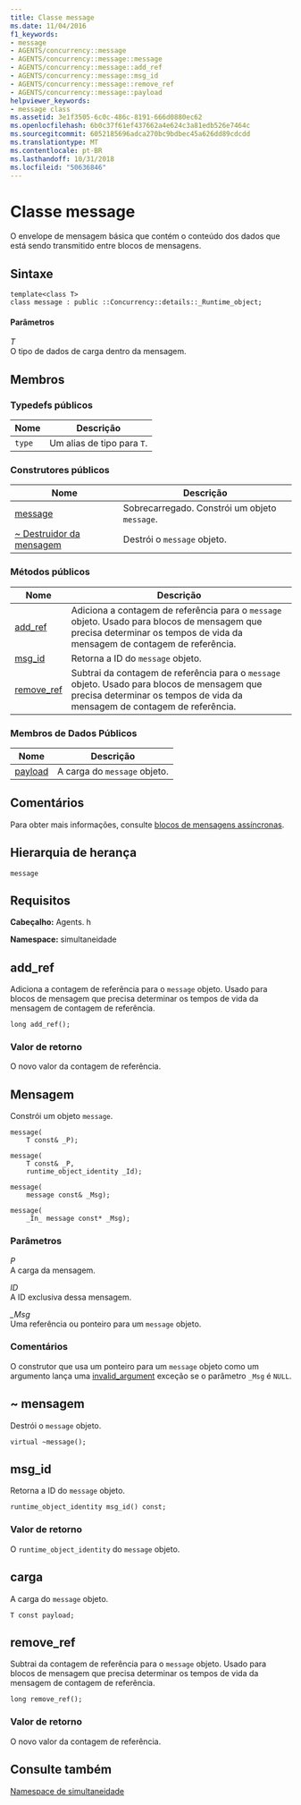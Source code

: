 ```yaml
---
title: Classe message
ms.date: 11/04/2016
f1_keywords:
- message
- AGENTS/concurrency::message
- AGENTS/concurrency::message::message
- AGENTS/concurrency::message::add_ref
- AGENTS/concurrency::message::msg_id
- AGENTS/concurrency::message::remove_ref
- AGENTS/concurrency::message::payload
helpviewer_keywords:
- message class
ms.assetid: 3e1f3505-6c0c-486c-8191-666d0880ec62
ms.openlocfilehash: 6b0c37f61ef437662a4e624c3a81edb526e7464c
ms.sourcegitcommit: 6052185696adca270bc9bdbec45a626dd89cdcdd
ms.translationtype: MT
ms.contentlocale: pt-BR
ms.lasthandoff: 10/31/2018
ms.locfileid: "50636846"
---
```

# <a name="message-class"></a>Classe message

O envelope de mensagem básica que contém o conteúdo dos dados que está sendo transmitido entre blocos de mensagens.

## <a name="syntax"></a>Sintaxe

```
template<class T>
class message : public ::Concurrency::details::_Runtime_object;
```

#### <a name="parameters"></a>Parâmetros

*T*<br/>
O tipo de dados de carga dentro da mensagem.

## <a name="members"></a>Membros

### <a name="public-typedefs"></a>Typedefs públicos

|Nome|Descrição|
|----------|-----------------|
|`type`|Um alias de tipo para `T`.|

### <a name="public-constructors"></a>Construtores públicos

|Nome|Descrição|
|----------|-----------------|
|[message](#ctor)|Sobrecarregado. Constrói um objeto `message`.|
|[~ Destruidor da mensagem](#dtor)|Destrói o `message` objeto.|

### <a name="public-methods"></a>Métodos públicos

|Nome|Descrição|
|----------|-----------------|
|[add_ref](#add_ref)|Adiciona a contagem de referência para o `message` objeto. Usado para blocos de mensagem que precisa determinar os tempos de vida da mensagem de contagem de referência.|
|[msg_id](#msg_id)|Retorna a ID do `message` objeto.|
|[remove_ref](#remove_ref)|Subtrai da contagem de referência para o `message` objeto. Usado para blocos de mensagem que precisa determinar os tempos de vida da mensagem de contagem de referência.|

### <a name="public-data-members"></a>Membros de Dados Públicos

|Nome|Descrição|
|----------|-----------------|
|[payload](#payload)|A carga do `message` objeto.|

## <a name="remarks"></a>Comentários

Para obter mais informações, consulte [blocos de mensagens assíncronas](../../../parallel/concrt/asynchronous-message-blocks.md).

## <a name="inheritance-hierarchy"></a>Hierarquia de herança

`message`

## <a name="requirements"></a>Requisitos

**Cabeçalho:** Agents. h

**Namespace:** simultaneidade

##  <a name="add_ref"></a> add_ref

Adiciona a contagem de referência para o `message` objeto. Usado para blocos de mensagem que precisa determinar os tempos de vida da mensagem de contagem de referência.

```
long add_ref();
```

### <a name="return-value"></a>Valor de retorno

O novo valor da contagem de referência.

##  <a name="ctor"></a> Mensagem

Constrói um objeto `message`.

```
message(
    T const& _P);

message(
    T const& _P,
    runtime_object_identity _Id);

message(
    message const& _Msg);

message(
    _In_ message const* _Msg);
```

### <a name="parameters"></a>Parâmetros

*P*<br/>
A carga da mensagem.

*ID*<br/>
A ID exclusiva dessa mensagem.

*_Msg*<br/>
Uma referência ou ponteiro para um `message` objeto.

### <a name="remarks"></a>Comentários

O construtor que usa um ponteiro para um `message` objeto como um argumento lança uma [invalid_argument](../../../standard-library/invalid-argument-class.md) exceção se o parâmetro `_Msg` é `NULL`.

##  <a name="dtor"></a> ~ mensagem

Destrói o `message` objeto.

```
virtual ~message();
```

##  <a name="msg_id"></a> msg_id

Retorna a ID do `message` objeto.

```
runtime_object_identity msg_id() const;
```

### <a name="return-value"></a>Valor de retorno

O `runtime_object_identity` do `message` objeto.

##  <a name="payload"></a> carga

A carga do `message` objeto.

```
T const payload;
```

##  <a name="remove_ref"></a> remove_ref

Subtrai da contagem de referência para o `message` objeto. Usado para blocos de mensagem que precisa determinar os tempos de vida da mensagem de contagem de referência.

```
long remove_ref();
```

### <a name="return-value"></a>Valor de retorno

O novo valor da contagem de referência.

## <a name="see-also"></a>Consulte também

[Namespace de simultaneidade](concurrency-namespace.md)
